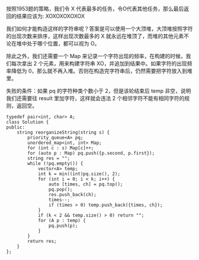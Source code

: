 按照1953题的策略，我们令 X 代表最多的任务，令O代表其他任务，那么最后返回的结果应该为: XOXOXOXOXOX

我们如何才能构造这样的字符串呢？答案是可以使用一个大顶堆，大顶堆按照字符的出现次数来排序，这样出现次数最多的 X 就永远在堆顶了，而堆的其他元素不论在堆中处于哪个位置，都可以视为 O。

除此之外，我们还需要一个 Map 来记录一个字符出现的频率，在构建的时候，我们每次拿出 2 个元素，用来构建字符串 XO，并追加到结果中。如果字符的出现频率降低为 0，那么就不再入堆。否则在构造完字符串后，仍然需要把字符放入到堆里。

失败的条件：如果 pq 的字符种类个数小于 2，但是该轮结束后 temp 非空，说明我们还需要往 result 里加字符，这样就会违法 2 个相邻字符不能有相同字符的规则，返回空。

```
typedef pair<int, char> A;
class Solution {
public:
    string reorganizeString(string s) {
        priority_queue<A> pq;
        unordered_map<int, int> Map;
        for (int c : s) Map[c]++;
        for (auto p : Map) pq.push({p.second, p.first});
        string res = "";
        while (!pq.empty()) {
            vector<A> temp;
            int k = min((int)pq.size(), 2);
            for (int i = 0; i < k; i++) {
                auto [times, ch] = pq.top();
                pq.pop();
                res.push_back(ch);
                times--;
                if (times > 0) temp.push_back({times, ch});
            }
            if (k < 2 && temp.size() > 0) return "";
            for (A p : temp) {
                pq.push(p);
            }
        }
        return res;
    }
};
```


